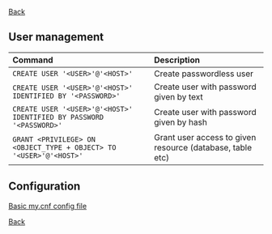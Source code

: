 [Back](../../README.md)

## User management

| Command                                                             | Description                                               |
|:--------------------------------------------------------------------|:----------------------------------------------------------|
| `CREATE USER '<USER>'@'<HOST>'`                                     | Create passwordless user                                  |
| `CREATE USER '<USER>'@'<HOST>' IDENTIFIED BY '<PASSWORD>'`          | Create user with password given by text                   |
| `CREATE USER '<USER>'@'<HOST>' IDENTIFIED BY PASSWORD '<PASSWORD>'` | Create user with password given by hash                   |
| `GRANT <PRIVILEGE> ON <OBJECT_TYPE + OBJECT> TO '<USER>'@'<HOST>'`  | Grant user access to given resource (database, table etc) |

## Configuration

[Basic my.cnf config file](./my.cnf)


[Back](../../README.md)
